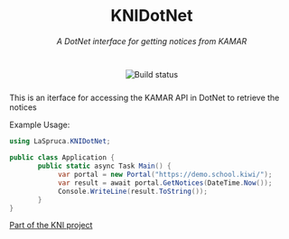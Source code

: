 <h1 style="text-align: center">KNIDotNet</h1>
<h6 style="text-align: center">A DotNet interface for getting notices from KAMAR </h6>
<div style="width: fit-content; margin: auto; display: flex; flex-direction: row;">
    <a style="padding: 10px;">
        <img src="https://travis-ci.com/LaSpruca/KNIDotNet.svg?branch=main" alt="Build status">
    </a>
</div>

This is an iterface for accessing the KAMAR API in DotNet to retrieve the notices

Example Usage:

```c#
using LaSpruca.KNIDotNet;

public class Application {
       public static async Task Main() {
            var portal = new Portal("https://demo.school.kiwi/");
            var result = await portal.GetNotices(DateTime.Now());
            Console.WriteLine(result.ToString()); 
       }    
}
```

[Part of the KNI project](https://github.com/jacobtread/kni)
